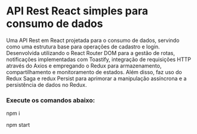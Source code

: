 # API Rest React simples para consumo de dados

Uma API Rest em React projetada para o consumo de dados, servindo como uma estrutura base para operações de cadastro e login. Desenvolvida utilizando o React Router DOM para a gestão de rotas, notificações implementadas com Toastify, integração de requisições HTTP através do Axios e empregando o Redux para armazenamento, compartilhamento e monitoramento de estados. Além disso, faz uso do Redux Saga e redux Persist para aprimorar a manipulação assíncrona e a persistência de dados no Redux.

### Execute os comandos abaixo:

  npm i
  
  npm start
